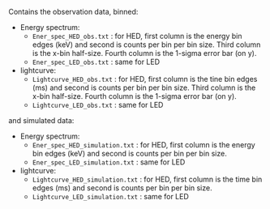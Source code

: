 Contains the observation data, binned:
* Energy spectrum:
    * `Ener_spec_HED_obs.txt` : for HED, first column is the energy bin edges (keV) and second is counts per bin per bin size. Third column is the x-bin half-size. Fourth column is the 1-sigma error bar (on y).
    * `Ener_spec_LED_obs.txt` : same for LED
* lightcurve:
    * `Lightcurve_HED_obs.txt` : for HED, first column is the tine bin edges (ms) and second is counts per bin per bin size. Third column is the x-bin half-size. Fourth column is the 1-sigma error bar (on y).
    * `Lightcurve_LED_obs.txt` : same for LED

and simulated data:
* Energy spectrum:
    * `Ener_spec_HED_simulation.txt` : for HED, first column is the energy bin edges (keV) and second is counts per bin per bin size.
    * `Ener_spec_LED_simulation.txt` : same for LED
* lightcurve:
    * `Lightcurve_HED_simulation.txt` : for HED, first column is the time bin edges (ms) and second is counts per bin per bin size.
    * `Lightcurve_LED_simulation.txt` : same for LED